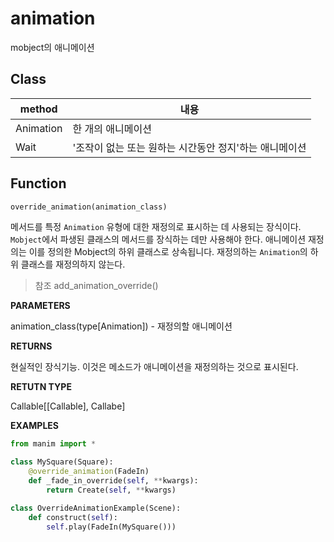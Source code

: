 # animation

mobject의 애니메이션

## Class

| method    | 내용                                                   |
| --------- | ------------------------------------------------------ |
| Animation | 한 개의 애니메이션                                     |
| Wait      | '조작이 없는 또는 원하는 시간동안 정지'하는 애니메이션 |

## Function

```python
override_animation(animation_class)
```

메서드를 특정 `Animation` 유형에 대한 재정의로 표시하는 데 사용되는 장식이다.
`Mobject`에서 파생된 클래스의 메서드를 장식하는 데만 사용해야 한다. 애니메이션 재정의는 이를 정의한 Mobject의 하위 클래스로 상속됩니다. 재정의하는 `Animation`의 하위 클래스를 재정의하지 않는다.

> 참조
> add_animation_override()

**PARAMETERS**

animation_class(type[Animation]) - 재정의할 애니메이션

**RETURNS**

현실적인 장식기능. 이것은 메소드가 애니메이션을 재정의하는 것으로 표시된다.

**RETUTN TYPE**

Callable[[Callable], Callabe]

**EXAMPLES**

```python
from manim import *

class MySquare(Square):
    @override_animation(FadeIn)
    def _fade_in_override(self, **kwargs):
        return Create(self, **kwargs)

class OverrideAnimationExample(Scene):
    def construct(self):
        self.play(FadeIn(MySquare()))
```

